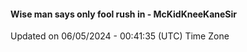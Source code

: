 #### Wise man says only fool rush in - McKidKneeKaneSir
Updated on 06/05/2024 - 00:41:35 (UTC) Time Zone
